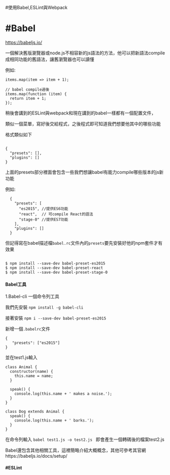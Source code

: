 #使用Babel,ESLint與Webpack

# #Babel
https://babeljs.io/

一個解決舊版瀏覽器或node.js不相容新的js語法的方法，他可以把新語法compile    成相同功能的舊語法，讓舊瀏覽器也可以讀懂

例如:

```
items.map(item => item + 1);

// babel compile過後
items.map(function (item) {
  return item + 1;
});
```

稍後會講到的ESLint與webpack和現在講到的babel一樣都有一個配置文件，

類似一個菜單，寫好後交給程式，之後程式即可知道我們想要他其中的哪些功能

格式類似如下

```

{
  "presets": [],
  "plugins": []
}
```
上面的presets部分裡面會包含一些我們想讓babel有能力compile哪些版本的js新功能

例如:
```
  {
    "presets": [
      "es2015", //提供ES6功能
      "react",  // 可compile React的語法
      "stage-0" //提供ES7功能
    ],
    "plugins": []
  }
```
但記得寫在babel描述檔`babel.rc`文件內的`presets`要先安裝好他的npm套件才有效果

```

$ npm install --save-dev babel-preset-es2015
$ npm install --save-dev babel-preset-react
$ npm install --save-dev babel-preset-stage-0
```

#### Babel工具

1.Babel-cli
一個命令列工具

我們先安裝 `npm install -g babel-cli`

接著安裝 `npm i --save-dev babel-preset-es2015` 

新增一個`.babelrc`文件

```
{
   "presets": ["es2015"]
}
```
並在test1.js輸入

```
class Animal { 
  constructor(name) {
    this.name = name;
  }
  
  speak() {
    console.log(this.name + ' makes a noise.');
  }
}

class Dog extends Animal {
  speak() {
    console.log(this.name + ' barks.');
  }
}
```

在命令列輸入 `babel test1.js -o test2.js
`
即會產生一個轉碼後的檔案test2.js

Babel還包含其他相關工具，這裡簡略介紹大概概念，其他可參考其官網https://babeljs.io/docs/setup/

#### #ESLint
